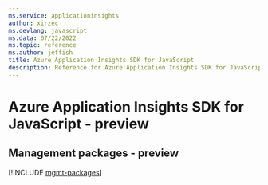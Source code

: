 ```yaml
---
ms.service: applicationinsights
author: xirzec
ms.devlang: javascript
ms.data: 07/22/2022
ms.topic: reference
ms.author: jeffish
title: Azure Application Insights SDK for JavaScript
description: Reference for Azure Application Insights SDK for JavaScript
---
```

# Azure Application Insights SDK for JavaScript - preview

## Management packages - preview
[!INCLUDE [mgmt-packages](application-insights-mgmt-index.md)]